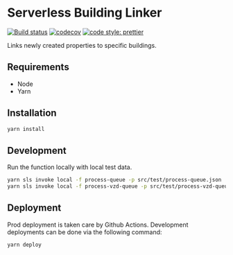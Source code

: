 # Serverless Building Linker

[![Build status](https://github.com/brokalys/sls-building-linker/actions/workflows/deploy.yaml/badge.svg)](https://github.com/brokalys/sls-building-linker/actions/workflows/deploy.yaml)
[![codecov](https://codecov.io/gh/brokalys/sls-building-linker/branch/master/graph/badge.svg)](https://codecov.io/gh/brokalys/sls-building-linker)
[![code style: prettier](https://img.shields.io/badge/code_style-prettier-ff69b4.svg?style=flat-square)](https://github.com/prettier/prettier)

Links newly created properties to specific buildings.

## Requirements

- Node
- Yarn

## Installation

```sh
yarn install
```

## Development

Run the function locally with local test data.

```sh
yarn sls invoke local -f process-queue -p src/test/process-queue.json
yarn sls invoke local -f process-vzd-queue -p src/test/process-vzd-queue.json
```

## Deployment

Prod deployment is taken care by Github Actions. Development deployments can be
done via the following command:

```sh
yarn deploy
```
